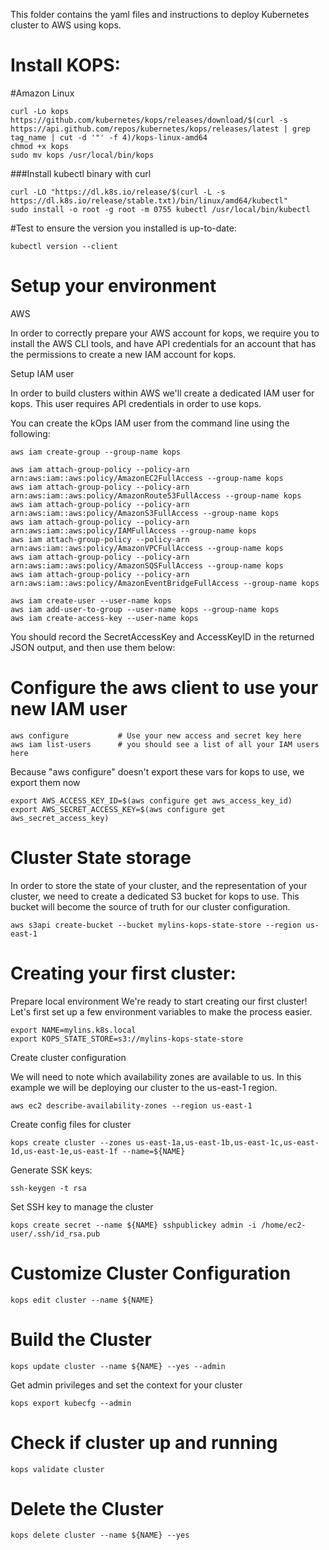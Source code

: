 This folder contains the yaml files and instructions to deploy Kubernetes cluster to AWS using kops.

# Install KOPS:

#Amazon Linux
```
curl -Lo kops https://github.com/kubernetes/kops/releases/download/$(curl -s https://api.github.com/repos/kubernetes/kops/releases/latest | grep tag_name | cut -d '"' -f 4)/kops-linux-amd64
chmod +x kops
sudo mv kops /usr/local/bin/kops
```

###Install kubectl binary with curl
```
curl -LO "https://dl.k8s.io/release/$(curl -L -s https://dl.k8s.io/release/stable.txt)/bin/linux/amd64/kubectl"
sudo install -o root -g root -m 0755 kubectl /usr/local/bin/kubectl
```
#Test to ensure the version you installed is up-to-date:
```
kubectl version --client
```

# Setup your environment

AWS

In order to correctly prepare your AWS account for kops, we require you to install the AWS CLI tools, and have API credentials for an account that has the permissions to create a new IAM account for kops.

Setup IAM user

In order to build clusters within AWS we'll create a dedicated IAM user for kops. This user requires API credentials in order to use kops.

You can create the kOps IAM user from the command line using the following:
```
aws iam create-group --group-name kops
```
```
aws iam attach-group-policy --policy-arn arn:aws:iam::aws:policy/AmazonEC2FullAccess --group-name kops
aws iam attach-group-policy --policy-arn arn:aws:iam::aws:policy/AmazonRoute53FullAccess --group-name kops
aws iam attach-group-policy --policy-arn arn:aws:iam::aws:policy/AmazonS3FullAccess --group-name kops
aws iam attach-group-policy --policy-arn arn:aws:iam::aws:policy/IAMFullAccess --group-name kops
aws iam attach-group-policy --policy-arn arn:aws:iam::aws:policy/AmazonVPCFullAccess --group-name kops
aws iam attach-group-policy --policy-arn arn:aws:iam::aws:policy/AmazonSQSFullAccess --group-name kops
aws iam attach-group-policy --policy-arn arn:aws:iam::aws:policy/AmazonEventBridgeFullAccess --group-name kops
```
```
aws iam create-user --user-name kops
aws iam add-user-to-group --user-name kops --group-name kops
aws iam create-access-key --user-name kops
```

You should record the SecretAccessKey and AccessKeyID in the returned JSON output, and then use them below:

# Configure the aws client to use your new IAM user
```
aws configure           # Use your new access and secret key here
aws iam list-users      # you should see a list of all your IAM users here
```

Because "aws configure" doesn't export these vars for kops to use, we export them now
```
export AWS_ACCESS_KEY_ID=$(aws configure get aws_access_key_id)
export AWS_SECRET_ACCESS_KEY=$(aws configure get aws_secret_access_key)
```

# Cluster State storage

In order to store the state of your cluster, and the representation of your cluster, we need to create a dedicated S3 bucket for kops to use. This bucket will become the source of truth for our cluster configuration. 
```
aws s3api create-bucket --bucket mylins-kops-state-store --region us-east-1
```

# Creating your first cluster:

Prepare local environment
We're ready to start creating our first cluster! Let's first set up a few environment variables to make the process easier.
```
export NAME=mylins.k8s.local
export KOPS_STATE_STORE=s3://mylins-kops-state-store
```

Create cluster configuration

We will need to note which availability zones are available to us. In this example we will be deploying our cluster to the us-east-1 region.
```
aws ec2 describe-availability-zones --region us-east-1
```

Create config files for cluster
```
kops create cluster --zones us-east-1a,us-east-1b,us-east-1c,us-east-1d,us-east-1e,us-east-1f --name=${NAME}
```

Generate SSK keys:
```
ssh-keygen -t rsa
```

Set SSH key to manage the cluster
```
kops create secret --name ${NAME} sshpublickey admin -i /home/ec2-user/.ssh/id_rsa.pub
```
# Customize Cluster Configuration
```
kops edit cluster --name ${NAME}
```
# Build the Cluster
```
kops update cluster --name ${NAME} --yes --admin
```
Get admin privileges and set the context for your cluster
```
kops export kubecfg --admin
```
# Check if cluster up and running
```
kops validate cluster
```
# Delete the Cluster
```
kops delete cluster --name ${NAME} --yes
```

